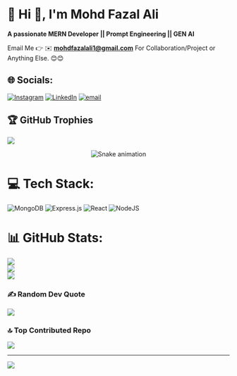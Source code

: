 # 💫 Hi 👋, I'm Mohd Fazal Ali
**A passionate MERN Developer || Prompt Engineering || GEN AI**

Email Me 👉 ✉️ **mohdfazalali1@gmail.com** For Collaboration/Project or Anything Else. 😊😊



## 🌐 Socials:
[![Instagram](https://img.shields.io/badge/Instagram-%23E4405F.svg?logo=Instagram&logoColor=white)](https://instagram.com/f.a.z_l) [![LinkedIn](https://img.shields.io/badge/LinkedIn-%230077B5.svg?logo=linkedin&logoColor=white)](https://linkedin.com/in/https://www.linkedin.com/in/mohd-fazal-ali-650517336/) [![email](https://img.shields.io/badge/Email-D14836?logo=gmail&logoColor=white)](mailto:fazalalicontribute@gmail.com) 

## 🏆 GitHub Trophies
![](https://github-profile-trophy.vercel.app/?username=Fazal0567&theme=radical&no-frame=false&no-bg=true&margin-w=4)

<div align="center">
  <img src="https://profile-readme-generator.com/assets/snake.svg" alt="Snake animation" />
</div>

# 💻 Tech Stack:
![MongoDB](https://img.shields.io/badge/MongoDB-%234ea94b.svg?style=for-the-badge&logo=mongodb&logoColor=white)
![Express.js](https://img.shields.io/badge/express.js-%23404d59.svg?style=for-the-badge&logo=express&logoColor=%2361DAFB)
![React](https://img.shields.io/badge/react-%2320232a.svg?style=for-the-badge&logo=react&logoColor=%2361DAFB)
![NodeJS](https://img.shields.io/badge/node.js-6DA55F?style=for-the-badge&logo=node.js&logoColor=white)
# 📊 GitHub Stats:
![](https://github-readme-stats.vercel.app/api?username=Fazal0567&theme=dark&hide_border=false&include_all_commits=true&count_private=false)<br/>
![](https://nirzak-streak-stats.vercel.app/?user=Fazal0567&theme=dark&hide_border=false)<br/>
![](https://github-readme-stats.vercel.app/api/top-langs/?username=Fazal0567&theme=dark&hide_border=false&include_all_commits=true&count_private=false&layout=compact)



### ✍️ Random Dev Quote
![](https://quotes-github-readme.vercel.app/api?type=horizontal&theme=radical)

### 🔝 Top Contributed Repo
![](https://github-contributor-stats.vercel.app/api?username=Fazal0567&limit=5&theme=dark&combine_all_yearly_contributions=true)

---
[![](https://visitcount.itsvg.in/api?id=Fazal0567&icon=0&color=0)](https://visitcount.itsvg.in)

<!-- Proudly created with GPRM ( https://gprm.itsvg.in ) -->
